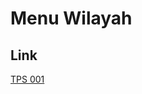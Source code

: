 # Menu Wilayah

## Link

[TPS 001](https://github.com/gigit-pemilu/pemilu-2024-93-papua-selatan/tree/main/pilpres/hitung-suara/sub/93-papua-selatan/sub/02-boven-digoel/sub/05-jair/sub/2005-kapogu/sub/001-tps)

